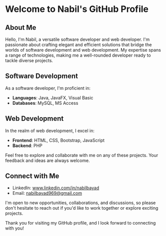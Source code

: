 # Welcome to Nabil's GitHub Profile

## About Me

Hello, I'm Nabil, a versatile software developer and web developer. I'm passionate about crafting elegant and efficient solutions that bridge the worlds of software development and web development. My expertise spans a range of technologies, making me a well-rounded developer ready to tackle diverse projects.

## Software Development

As a software developer, I'm proficient in:

- **Languages**: Java, JavaFX, Visual Basic
- **Databases**: MySQL, MS Access

## Web Development

In the realm of web development, I excel in:

- **Frontend**: HTML, CSS, Bootstrap, JavaScript
- **Backend**: PHP


Feel free to explore and collaborate with me on any of these projects. Your feedback and ideas are always welcome.

## Connect with Me

- LinkedIn: www.linkedin.com/in/nabilbayad
- Email: nabilbayad969@gmail.com

I'm open to new opportunities, collaborations, and discussions, so please don't hesitate to reach out if you'd like to work together or explore exciting projects.

Thank you for visiting my GitHub profile, and I look forward to connecting with you!

